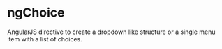 ngChoice
========

AngularJS directive to create a dropdown like structure or a single menu item with a list of choices. 

